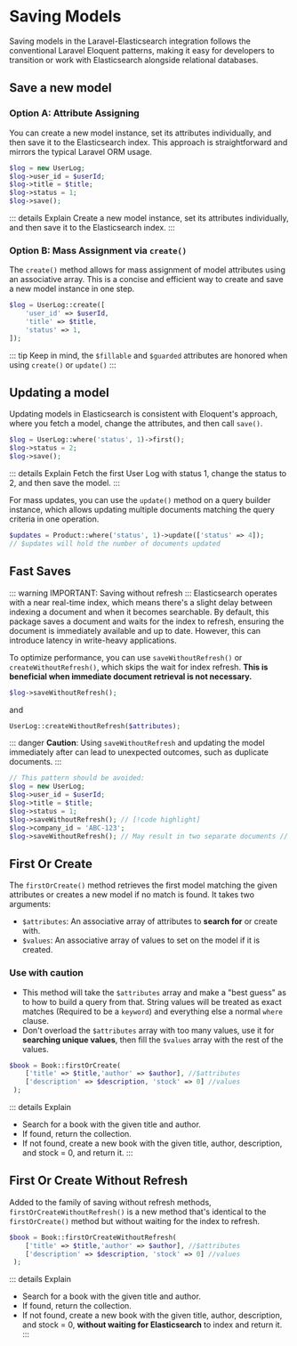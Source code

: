 # Saving Models

Saving models in the Laravel-Elasticsearch integration follows the conventional Laravel Eloquent patterns, making it easy for developers to transition or work with Elasticsearch alongside relational databases.

## Save a new model
### Option A: Attribute Assigning
You can create a new model instance, set its attributes individually, and then save it to the Elasticsearch index. This approach is straightforward and mirrors the typical Laravel ORM usage.

```php
$log = new UserLog;
$log->user_id = $userId;
$log->title = $title;
$log->status = 1;
$log->save();
```
::: details Explain
Create a new model instance, set its attributes individually, and then save it to the Elasticsearch index.
:::

### Option B: Mass Assignment via `create()`
The `create()` method allows for mass assignment of model attributes using an associative array. This is a concise and efficient way to create and save a new model instance in one step.

```php
$log = UserLog::create([
    'user_id' => $userId,
    'title' => $title,
    'status' => 1,
]);
```
::: tip Keep in mind, the `$fillable` and `$guarded` attributes are honored when using `create()` or `update()`
:::

## Updating a model
Updating models in Elasticsearch is consistent with Eloquent's approach, where you fetch a model, change the attributes, and then call `save()`.

```php
$log = UserLog::where('status', 1)->first();
$log->status = 2;
$log->save();
```
::: details Explain
Fetch the first User Log with status 1, change the status to 2, and then save the model.
:::

For mass updates, you can use the `update()` method on a query builder instance, which allows updating multiple documents matching the query criteria in one operation.

```php
$updates = Product::where('status', 1)->update(['status' => 4]);
// $updates will hold the number of documents updated
```

## Fast Saves
::: warning IMPORTANT: Saving without refresh
:::
Elasticsearch operates with a near real-time index, which means there's a slight delay between indexing a document and when it becomes searchable. By default, this package saves a document and waits for the index to refresh, ensuring the document is immediately available and up to date. However, this can introduce latency in write-heavy applications.

To optimize performance, you can use `saveWithoutRefresh()` or `createWithoutRefresh()`, which skips the wait for index refresh. **This is beneficial when immediate document retrieval is not necessary.**
```php
$log->saveWithoutRefresh();
```
and
```php
UserLog::createWithoutRefresh($attributes);
```
::: danger **Caution**: Using `saveWithoutRefresh` and updating the model immediately after can lead to unexpected outcomes, such as duplicate documents.
:::
```php
// This pattern should be avoided:
$log = new UserLog;
$log->user_id = $userId;
$log->title = $title;
$log->status = 1;
$log->saveWithoutRefresh(); // [!code highlight]
$log->company_id = 'ABC-123';
$log->saveWithoutRefresh(); // May result in two separate documents // [!code highlight]
```
## First Or Create
The `firstOrCreate()` method retrieves the first model matching the given attributes or creates a new model if no match is found. It takes two arguments:

- `$attributes`: An associative array of attributes to **search for** or create with.
- `$values`: An associative array of values to set on the model if it is created.

### Use with caution
- This method will take the `$attributes` array and make a "best guess" as to how to build a query from that. String values will be treated as exact matches (Required to be a `keyword`) and everything else a normal `where` clause.
- Don't overload the `$attributes` array with too many values, use it for **searching unique values**, then fill the `$values` array with the rest of the values.
```php
$book = Book::firstOrCreate(
    ['title' => $title,'author' => $author], //$attributes
    ['description' => $description, 'stock' => 0] //values
 );
```
::: details Explain
- Search for a book with the given title and author.
- If found, return the collection.
- If not found, create a new book with the given title, author, description, and stock = 0, and return it.
:::
## First Or Create Without Refresh
Added to the family of saving without refresh methods, `firstOrCreateWithoutRefresh()` is a new method that's identical to the `firstOrCreate()` method but without waiting for the index to refresh.
```php
$book = Book::firstOrCreateWithoutRefresh(
    ['title' => $title,'author' => $author], //$attributes
    ['description' => $description, 'stock' => 0] //values
 );
```
::: details Explain
- Search for a book with the given title and author.
- If found, return the collection.
- If not found, create a new book with the given title, author, description, and stock = 0, **without waiting for Elasticsearch** to index and return it.
  :::
